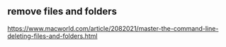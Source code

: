 ## remove files and folders
https://www.macworld.com/article/2082021/master-the-command-line-deleting-files-and-folders.html
